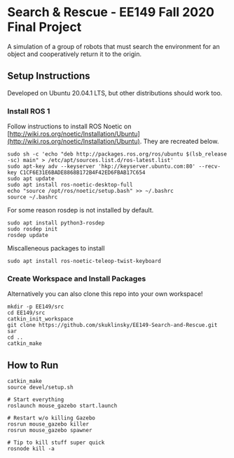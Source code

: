 # Search & Rescue - EE149 Fall 2020 Final Project

A simulation of a group of robots that must search the environment for an object and cooperatively return it to the origin.

## Setup Instructions

Developed on Ubuntu 20.04.1 LTS, but other distributions should work too.

### Install ROS 1

Follow instructions to install ROS Noetic on [http://wiki.ros.org/noetic/Installation/Ubuntu](http://wiki.ros.org/noetic/Installation/Ubuntu). They are recreated below.

	sudo sh -c 'echo "deb http://packages.ros.org/ros/ubuntu $(lsb_release -sc) main" > /etc/apt/sources.list.d/ros-latest.list'
	sudo apt-key adv --keyserver 'hkp://keyserver.ubuntu.com:80' --recv-key C1CF6E31E6BADE8868B172B4F42ED6FBAB17C654
	sudo apt update
	sudo apt install ros-noetic-desktop-full
	echo "source /opt/ros/noetic/setup.bash" >> ~/.bashrc
	source ~/.bashrc

For some reason rosdep is not installed by default.

	sudo apt install python3-rosdep
	sudo rosdep init
	rosdep update

Miscalleneous packages to install

	sudo apt install ros-noetic-teleop-twist-keyboard

### Create Workspace and Install Packages

Alternatively you can also clone this repo into your own workspace!

	mkdir -p EE149/src
	cd EE149/src
	catkin_init_workspace
	git clone https://github.com/skuklinsky/EE149-Search-and-Rescue.git sar
	cd ..
	catkin_make

## How to Run

	catkin_make
	source devel/setup.sh

	# Start everything
	roslaunch mouse_gazebo start.launch

	# Restart w/o killing Gazebo
	rosrun mouse_gazebo killer
	rosrun mouse_gazebo spawner

	# Tip to kill stuff super quick
	rosnode kill -a
